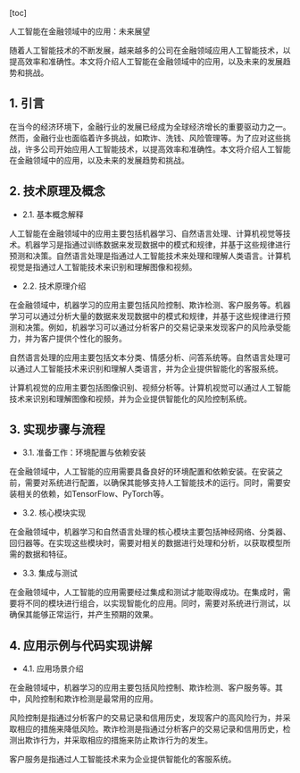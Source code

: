 
[toc]                    
                
                
人工智能在金融领域中的应用：未来展望

随着人工智能技术的不断发展，越来越多的公司在金融领域应用人工智能技术，以提高效率和准确性。本文将介绍人工智能在金融领域中的应用，以及未来的发展趋势和挑战。

## 1. 引言

在当今的经济环境下，金融行业的发展已经成为全球经济增长的重要驱动力之一。然而，金融行业也面临着许多挑战，如欺诈、洗钱、风险管理等。为了应对这些挑战，许多公司开始应用人工智能技术，以提高效率和准确性。本文将介绍人工智能在金融领域中的应用，以及未来的发展趋势和挑战。

## 2. 技术原理及概念

- 2.1. 基本概念解释

人工智能在金融领域中的应用主要包括机器学习、自然语言处理、计算机视觉等技术。机器学习是指通过训练数据来发现数据中的模式和规律，并基于这些规律进行预测和决策。自然语言处理是指通过人工智能技术来处理和理解人类语言。计算机视觉是指通过人工智能技术来识别和理解图像和视频。

- 2.2. 技术原理介绍

在金融领域中，机器学习的应用主要包括风险控制、欺诈检测、客户服务等。机器学习可以通过分析大量的数据来发现数据中的模式和规律，并基于这些规律进行预测和决策。例如，机器学习可以通过分析客户的交易记录来发现客户的风险承受能力，并为客户提供个性化的服务。

自然语言处理的应用主要包括文本分类、情感分析、问答系统等。自然语言处理可以通过人工智能技术来识别和理解人类语言，并为企业提供智能化的客服系统。

计算机视觉的应用主要包括图像识别、视频分析等。计算机视觉可以通过人工智能技术来识别和理解图像和视频，并为企业提供智能化的风险控制系统。

## 3. 实现步骤与流程

- 3.1. 准备工作：环境配置与依赖安装

在金融领域中，人工智能的应用需要具备良好的环境配置和依赖安装。在安装之前，需要对系统进行配置，以确保其能够支持人工智能技术的运行。同时，需要安装相关的依赖，如TensorFlow、PyTorch等。

- 3.2. 核心模块实现

在金融领域中，机器学习和自然语言处理的核心模块主要包括神经网络、分类器、回归器等。在实现这些模块时，需要对相关的数据进行处理和分析，以获取模型所需的数据和特征。

- 3.3. 集成与测试

在金融领域中，人工智能的应用需要经过集成和测试才能取得成功。在集成时，需要将不同的模块进行组合，以实现智能化的应用。同时，需要对系统进行测试，以确保其能够正常运行，并产生预期的效果。

## 4. 应用示例与代码实现讲解

- 4.1. 应用场景介绍

在金融领域中，机器学习的应用主要包括风险控制、欺诈检测、客户服务等。其中，风险控制和欺诈检测是最常用的应用。

风险控制是指通过分析客户的交易记录和信用历史，发现客户的高风险行为，并采取相应的措施来降低风险。欺诈检测是指通过分析客户的交易记录和信用历史，检测出欺诈行为，并采取相应的措施来防止欺诈行为的发生。

客户服务是指通过人工智能技术来为企业提供智能化的客服系统。

